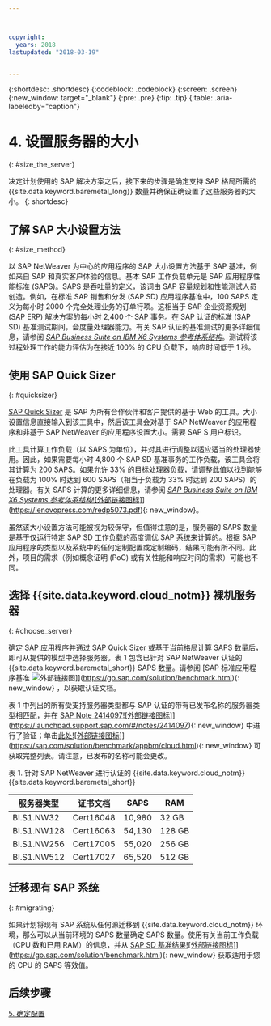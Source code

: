 ```yaml
---



copyright:
  years: 2018
lastupdated: "2018-03-19"


---
```


{:shortdesc: .shortdesc}
{:codeblock: .codeblock}
{:screen: .screen}
{:new_window: target="_blank"}
{:pre: .pre}
{:tip: .tip}
{:table: .aria-labeledby="caption"}


# 4. 设置服务器的大小
{: #size_the_server}

决定计划使用的 SAP 解决方案之后，接下来的步骤是确定支持 SAP 格局所需的 {{site.data.keyword.baremetal_long}} 数量并确保正确设置了这些服务器的大小。
{: shortdesc}

## 了解 SAP 大小设置方法
{: #size_method}

以 SAP NetWeaver 为中心的应用程序的 SAP 大小设置方法基于 SAP 基准，例如来自 SAP 和真实客户体验的信息。基本 SAP 工作负载单元是 SAP 应用程序性能标准 (SAPS)。SAPS 是吞吐量的定义，该词由 SAP 容量规划和性能测试人员创造。例如，在标准 SAP 销售和分发 (SAP SD) 应用程序基准中，100 SAPS 定义为每小时 2000 个完全处理业务的订单行项。这相当于 SAP 企业资源规划 (SAP ERP) 解决方案的每小时 2,400 个 SAP 事务。在 SAP 认证的标准 (SAP SD) 基准测试期间，会度量处理器能力。有关 SAP 认证的基准测试的更多详细信息，请参阅 [*SAP Business Suite on IBM X6 Systems 参考体系结构*](https://lenovopress.com/redp5073.pdf)。测试将该过程处理工作的能力评估为在接近 100% 的 CPU 负载下，响应时间低于 1 秒。

## 使用 SAP Quick Sizer
{: #quicksizer}
  
[SAP Quick Sizer](https://service.sap.com/quicksizer) 是 SAP 为所有合作伙伴和客户提供的基于 Web 的工具。大小设置信息直接输入到该工具中，然后该工具会对基于 SAP NetWeaver 的应用程序和非基于 SAP NetWeaver 的应用程序设置大小。需要 SAP S 用户标识。
  
此工具计算工作负载（以 SAPS 为单位），并对其进行调整以适应适当的处理器使用。因此，如果需要每小时 4,800 个 SAP SD 基准事务的工作负载，该工具会将其计算为 200 SAPS。如果允许 33% 的目标处理器负载，请调整此值以找到能够在负载为 100% 时达到 600 SAPS（相当于负载为 33% 时达到 200 SAPS）的处理器。有关 SAPS 计算的更多详细信息，请参阅 [*SAP Business Suite on IBM X6 Systems 参考体系结构*![外部链接图标]](../../icons/launch-glyph.svg "外部链接图标")](https://lenovopress.com/redp5073.pdf){: new_window}。

虽然该大小设置方法可能被视为较保守，但值得注意的是，服务器的 SAPS 数量是基于仅运行特定 SAP SD 工作负载的高度调优 SAP 系统来计算的。根据 SAP 应用程序的类型以及系统中的任何定制配置或定制编码，结果可能有所不同。此外，项目的需求（例如概念证明 (PoC) 或有关性能和响应时间的需求）可能也不同。

## 选择 {{site.data.keyword.cloud_notm}} 裸机服务器
{: #choose_server}

确定 SAP 应用程序并通过 SAP Quick Sizer 或基于当前格局计算 SAPS 数量后，即可从提供的模型中选择服务器。表 1 包含已针对 SAP NetWeaver 认证的 {{site.data.keyword.baremetal_short}} SAPS 数量。请参阅 [SAP 标准应用程序基准 ![外部链接图](../../icons/launch-glyph.svg "外部链接图标")]](https://go.sap.com/solution/benchmark.html){: new_window} ，以获取认证文档。 

表 1 中列出的所有受支持服务器类型都与 SAP 认证的带有已发布名称的服务器类型相匹配，并在 [SAP Note 2414097![外部链接图标]](../../icons/launch-glyph.svg "外部链接图标")](https://launchpad.support.sap.com/#/notes/2414097){: new_window} 中进行了验证；单击[此处![外部链接图标]](../../icons/launch-glyph.svg "外部链接图标")](https://sap.com/solution/benchmark/appbm/cloud.html){: new_window} 可获取完整列表。请注意，已发布的名称可能会更改。

表 1. 针对 SAP NetWeaver 进行认证的 {{site.data.keyword.cloud_notm}} {{site.data.keyword.baremetal_short}}

| 服务器类型| 证书文档| SAPS | RAM |
| --- | --- | --- | --- |
| BI.S1.NW32 | Cert16048 | 10,980 | 32 GB |
| BI.S1.NW128 | Cert16063 | 54,130 | 128 GB |
| BI.S1.NW256 | Cert17005 | 55,020 | 256 GB |
| BI.S1.NW512 | Cert17027 | 65,520 | 512 GB |

## 迁移现有 SAP 系统 
{: #migrating}

如果计划将现有 SAP 系统从任何源迁移到 {{site.data.keyword.cloud_notm}} 环境，那么可以从当前环境的 SAPS 数量确定 SAPS 数量。使用有关当前工作负载（CPU 数和已用 RAM）的信息，并从 [SAP SD 基准结果![外部链接图标]](../../icons/launch-glyph.svg "外部链接图标")](https://go.sap.com/solution/benchmark.html){: new_window} 获取适用于您的 CPU 的 SAPS 等效值。

## 后续步骤

 [5. 确定配置](/docs/infrastructure/sap-netweaver/sap-determine-configuration.html)
